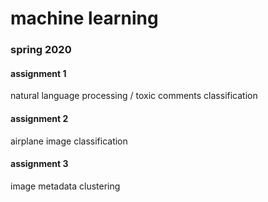 # machine learning
### spring 2020

#### assignment 1
natural language processing / toxic comments classification

#### assignment 2
airplane image classification

#### assignment 3
image metadata clustering
